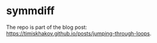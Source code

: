 # symmdiff

The repo is part of the blog post: https://timiskhakov.github.io/posts/jumping-through-loops.
